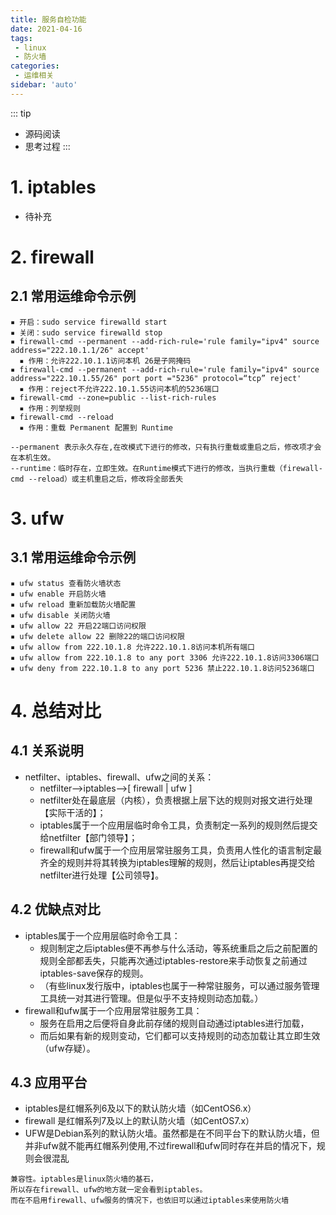 ```yaml
---
title: 服务自检功能
date: 2021-04-16
tags:
 - linux
 - 防火墙
categories:
 - 运维相关
sidebar: 'auto'
---
```


::: tip
* 源码阅读
* 思考过程
:::

# 1. iptables

- 待补充

# 2. firewall

## 2.1 常用运维命令示例

```
▪ 开启：sudo service firewalld start
▪ 关闭：sudo service firewalld stop
▪ firewall-cmd --permanent --add-rich-rule='rule family="ipv4" source address="222.10.1.1/26" accept'
  ▪ 作用：允许222.10.1.1访问本机 26是子网掩码
▪ firewall-cmd --permanent --add-rich-rule='rule family="ipv4" source address="222.10.1.55/26" port port ="5236" protocol=“tcp” reject'
  ▪ 作用：reject不允许222.10.1.55访问本机的5236端口
▪ firewall-cmd --zone=public --list-rich-rules
  ▪ 作用：列举规则
▪ firewall-cmd --reload
  ▪ 作用：重载 Permanent 配置到 Runtime
  
--permanent 表示永久存在,在改模式下进行的修改，只有执行重载或重启之后，修改项才会在本机生效。
--runtime：临时存在，立即生效。在Runtime模式下进行的修改，当执行重载（firewall-cmd --reload）或主机重启之后，修改将全部丢失

```

# 3. ufw

## 3.1 常用运维命令示例

```
▪ ufw status 查看防火墙状态
▪ ufw enable 开启防火墙
▪ ufw reload 重新加载防火墙配置
▪ ufw disable 关闭防火墙
▪ ufw allow 22 开启22端口访问权限
▪ ufw delete allow 22 删除22的端口访问权限
▪ ufw allow from 222.10.1.8 允许222.10.1.8访问本机所有端口
▪ ufw allow from 222.10.1.8 to any port 3306 允许222.10.1.8访问3306端口
▪ ufw deny from 222.10.1.8 to any port 5236 禁止222.10.1.8访问5236端口
```

# 4. 总结对比

## 4.1 关系说明
- netfilter、iptables、firewall、ufw之间的关系：
  - netfilter-->iptables-->[ firewall | ufw ]
  - netfilter处在最底层（内核），负责根据上层下达的规则对报文进行处理【实际干活的】；
  - iptables属于一个应用层临时命令工具，负责制定一系列的规则然后提交给netfilter【部门领导】；
  - firewall和ufw属于一个应用层常驻服务工具，负责用人性化的语言制定最齐全的规则并将其转换为iptables理解的规则，然后让iptables再提交给netfilter进行处理【公司领导】。

## 4.2 优缺点对比
- iptables属于一个应用层临时命令工具：
  - 规则制定之后iptables便不再参与什么活动，等系统重启之后之前配置的规则全部都丢失，只能再次通过iptables-restore来手动恢复之前通过iptables-save保存的规则。
  - （有些linux发行版中，iptables也属于一种常驻服务，可以通过服务管理工具统一对其进行管理。但是似乎不支持规则动态加载。）
- firewall和ufw属于一个应用层常驻服务工具：
  - 服务在启用之后便将自身此前存储的规则自动通过iptables进行加载，
  - 而后如果有新的规则变动，它们都可以支持规则的动态加载让其立即生效（ufw存疑）。

## 4.3 应用平台

- iptables是红帽系列6及以下的默认防火墙（如CentOS6.x）
- firewall 是红帽系列7及以上的默认防火墙（如CentOS7.x）
- UFW是Debian系列的默认防火墙。虽然都是在不同平台下的默认防火墙，但并非ufw就不能再红帽系列使用,不过firewall和ufw同时存在并启的情况下，规则会很混乱

```
兼容性。iptables是linux防火墙的基石，
所以存在firewall、ufw的地方就一定会看到iptables。
而在不启用firewall、ufw服务的情况下，也依旧可以通过iptables来使用防火墙
```